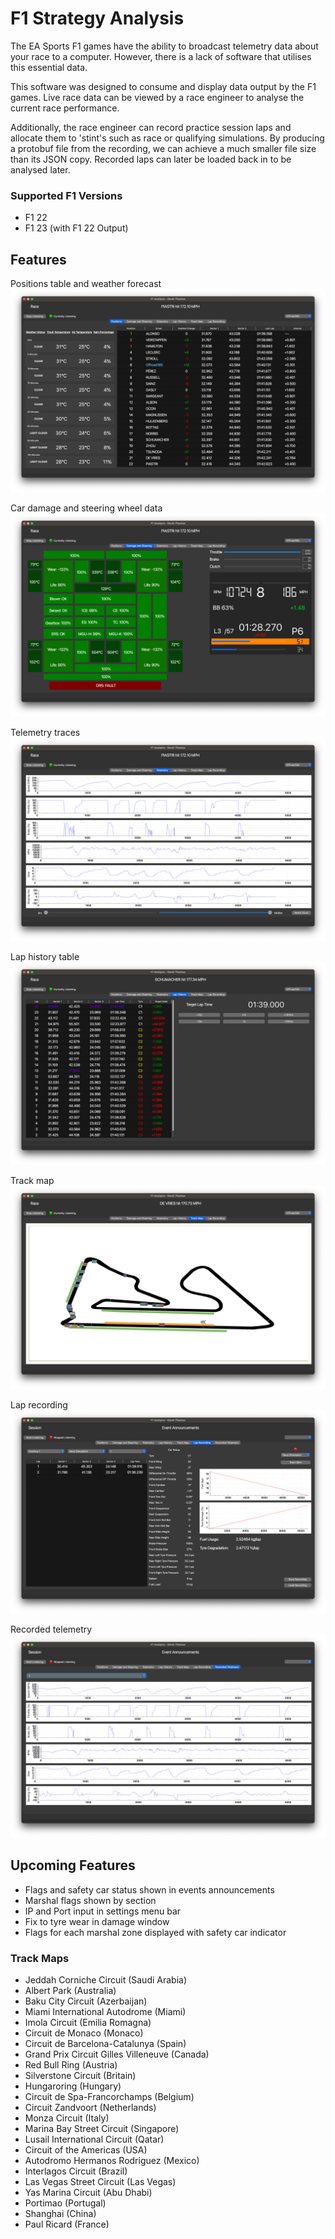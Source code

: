 # F1 Strategy Analysis

The EA Sports F1 games have the ability to broadcast telemetry data about your race to a computer. However, there is a lack of software that utilises this essential data.

This software was designed to consume and display data output by the F1 games. Live race data can be viewed by a race engineer to analyse the current race performance.

Additionally, the race engineer can record practice session laps and allocate them to 'stint's such as race or qualifying simulations. By producing a protobuf file from the recording, we can achieve a much smaller file size than its JSON copy. Recorded laps can later be loaded back in to be analysed later.

### Supported F1 Versions

- F1 22
- F1 23 (with F1 22 Output)

## Features

Positions table and weather forecast
![](/demo_images/Positions.png "Positions Table and Weather Forecast")

Car damage and steering wheel data
![](/demo_images/Damage.png "Car Damage and Steering Wheel")

Telemetry traces
![](/demo_images/TelemetryTraces.png "Telemetry Traces")

Lap history table
![](/demo_images/LapHistory.png "Lap History")

Track map
![](/demo_images/TrackMap.png "Track map")

Lap recording
![](/demo_images/LapRecording.png "Lap recording")

Recorded telemetry
![](/demo_images/RecordedTelemetry.png "Recorded Telemetry")

## Upcoming Features

- Flags and safety car status shown in events announcements
- Marshal flags shown by section
- IP and Port input in settings menu bar
- Fix to tyre wear in damage window
- Flags for each marshal zone displayed with safety car indicator

### Track Maps

- Jeddah Corniche Circuit (Saudi Arabia)
- Albert Park (Australia)
- Baku City Circuit (Azerbaijan)
- Miami International Autodrome (Miami)
- Imola Circuit (Emilia Romagna)
- Circuit de Monaco (Monaco)
- Circuit de Barcelona-Catalunya (Spain)
- Grand Prix Circuit Gilles Villeneuve (Canada)
- Red Bull Ring (Austria)
- Silverstone Circuit (Britain)
- Hungaroring (Hungary)
- Circuit de Spa-Francorchamps (Belgium)
- Circuit Zandvoort (Netherlands)
- Monza Circuit (Italy)
- Marina Bay Street Circuit (Singapore)
- Lusail International Circuit (Qatar)
- Circuit of the Americas (USA)
- Autodromo Hermanos Rodriguez (Mexico)
- Interlagos Circuit (Brazil)
- Las Vegas Street Circuit (Las Vegas)
- Yas Marina Circuit (Abu Dhabi)
- Portimao (Portugal)
- Shanghai (China)
- Paul Ricard (France)
